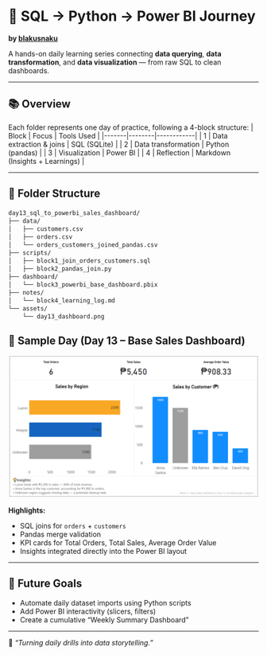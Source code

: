 # 🧩 SQL → Python → Power BI Journey
**by [blakusnaku](https://github.com/blakusnaku)**

A hands-on daily learning series connecting **data querying**, **data transformation**, and **data visualization** — from raw SQL to clean dashboards.

---

## 📚 Overview
Each folder represents one day of practice, following a 4-block structure:
| Block | Focus | Tools Used |
|-------|--------|------------|
| 1 | Data extraction & joins | SQL (SQLite) |
| 2 | Data transformation | Python (pandas) |
| 3 | Visualization | Power BI |
| 4 | Reflection | Markdown (Insights + Learnings) |

---

## 🧱 Folder Structure
```
day13_sql_to_powerbi_sales_dashboard/
├── data/
│   ├── customers.csv
│   ├── orders.csv
│   └── orders_customers_joined_pandas.csv
├── scripts/
│   ├── block1_join_orders_customers.sql
│   ├── block2_pandas_join.py
├── dashboard/
│   └── block3_powerbi_base_dashboard.pbix
├── notes/
│   └── block4_learning_log.md
└── assets/
    └── day13_dashboard.png
```
## 🧠 Sample Day (Day 13 – Base Sales Dashboard)
![Dashboard Preview](day13_sql_to_powerbi_sales_dashboard/assets/day13_dashboard.png)

**Highlights:**
- SQL joins for `orders` + `customers`
- Pandas merge validation
- KPI cards for Total Orders, Total Sales, Average Order Value
- Insights integrated directly into the Power BI layout

---

## 🔗 Future Goals
- Automate daily dataset imports using Python scripts  
- Add Power BI interactivity (slicers, filters)  
- Create a cumulative “Weekly Summary Dashboard”  

---

💬 *“Turning daily drills into data storytelling.”*  
